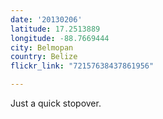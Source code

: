 ```yaml
---
date: '20130206'
latitude: 17.2513889
longitude: -88.7669444
city: Belmopan
country: Belize
flickr_link: "72157638437861956"

---
```


Just a quick stopover. 
